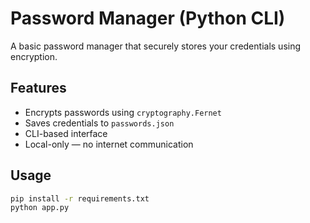 # Password Manager (Python CLI)

A basic password manager that securely stores your credentials using encryption.

## Features

- Encrypts passwords using `cryptography.Fernet`
- Saves credentials to `passwords.json`
- CLI-based interface
- Local-only — no internet communication

## Usage

```bash
pip install -r requirements.txt
python app.py

